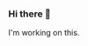 ### Hi there 👋

I'm working on this. 
<!--
**claudiasnell/claudiasnell** is a ✨ _special_ ✨ repository because its `README.md` (this file) appears on your GitHub profile.
Eater of Chocolate. Drinker of Coffee. Builder of Web Stuff. Friend of Cats and Dragons.
Here are some ideas to get you started:

- 🔭 I’m currently working on ...
- 🌱 I’m currently learning ...
- 👯 I’m looking to collaborate on ...
- 🤔 I’m looking for help with ...
- 💬 Ask me about ...
- 📫 How to reach me: ...
- 😄 Pronouns: ...
- ⚡ Fun fact: ...
-->
